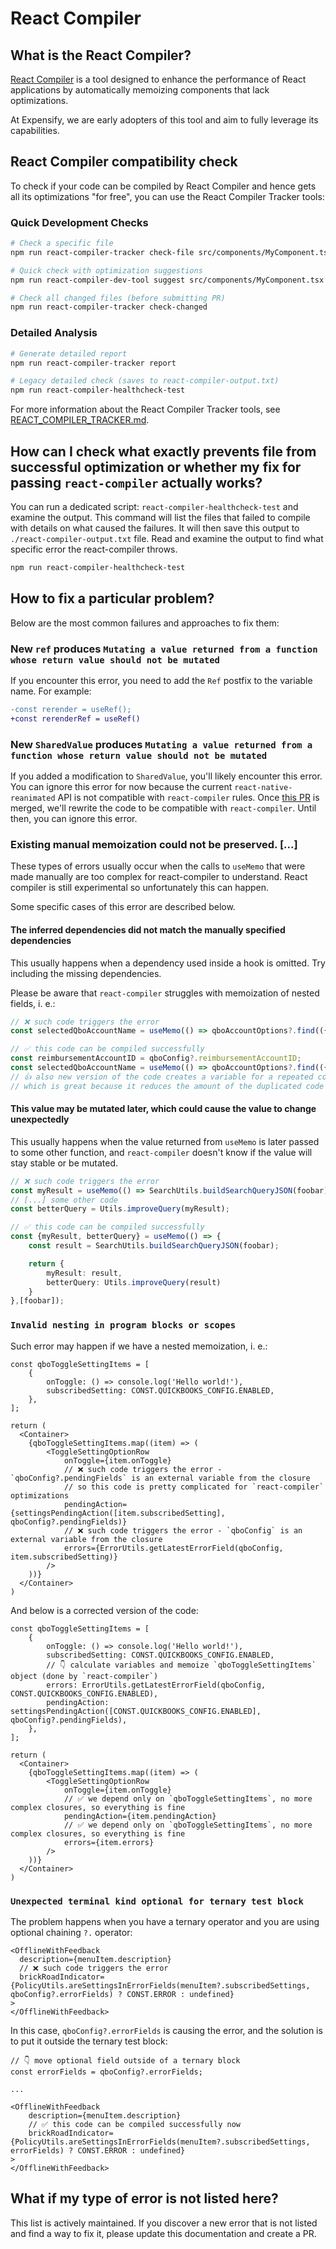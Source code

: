 # React Compiler

## What is the React Compiler?

[React Compiler](https://react.dev/learn/react-compiler) is a tool designed to enhance the performance of React applications by automatically memoizing components that lack optimizations.

At Expensify, we are early adopters of this tool and aim to fully leverage its capabilities.

## React Compiler compatibility check

To check if your code can be compiled by React Compiler and hence gets all its optimizations "for free", you can use the React Compiler Tracker tools:

### Quick Development Checks

```bash
# Check a specific file
npm run react-compiler-tracker check-file src/components/MyComponent.tsx

# Quick check with optimization suggestions
npm run react-compiler-dev-tool suggest src/components/MyComponent.tsx

# Check all changed files (before submitting PR)
npm run react-compiler-tracker check-changed
```

### Detailed Analysis

```bash
# Generate detailed report
npm run react-compiler-tracker report

# Legacy detailed check (saves to react-compiler-output.txt)
npm run react-compiler-healthcheck-test
```

For more information about the React Compiler Tracker tools, see [REACT_COMPILER_TRACKER.md](./REACT_COMPILER_TRACKER.md).

## How can I check what exactly prevents file from successful optimization or whether my fix for passing `react-compiler` actually works?

You can run a dedicated script: `react-compiler-healthcheck-test` and examine the output. This command will list the files that failed to compile with details on what caused the failures. It will then save this output to `./react-compiler-output.txt` file. Read and examine the output to find what specific error the react-compiler throws.

```bash
npm run react-compiler-healthcheck-test
```

## How to fix a particular problem?

Below are the most common failures and approaches to fix them:

### New `ref` produces `Mutating a value returned from a function whose return value should not be mutated`

If you encounter this error, you need to add the `Ref` postfix to the variable name. For example:

```diff
-const rerender = useRef();
+const rerenderRef = useRef()
```

### New `SharedValue` produces `Mutating a value returned from a function whose return value should not be mutated`

If you added a modification to `SharedValue`, you'll likely encounter this error. You can ignore this error for now because the current `react-native-reanimated` API is not compatible with `react-compiler` rules. Once [this PR](https://github.com/software-mansion/react-native-reanimated/pull/6312) is merged, we'll rewrite the code to be compatible with `react-compiler`. Until then, you can ignore this error.

### Existing manual memoization could not be preserved. [...]

These types of errors usually occur when the calls to `useMemo` that were made manually are too complex for react-compiler to understand. React compiler is still experimental so unfortunately this can happen.

Some specific cases of this error are described below.

#### The inferred dependencies did not match the manually specified dependencies

This usually happens when a dependency used inside a hook is omitted. Try including the missing dependencies.

Please be aware that `react-compiler` struggles with memoization of nested fields, i. e.:

```ts
// ❌ such code triggers the error
const selectedQboAccountName = useMemo(() => qboAccountOptions?.find(({id}) => id === qboConfig?.reimbursementAccountID)?.name, [qboAccountOptions, qboConfig?.reimbursementAccountID]);

// ✅ this code can be compiled successfully
const reimbursementAccountID = qboConfig?.reimbursementAccountID;
const selectedQboAccountName = useMemo(() => qboAccountOptions?.find(({id}) => id === reimbursementAccountID)?.name, [qboAccountOptions, reimbursementAccountID]);
// 👍 also new version of the code creates a variable for a repeated code
// which is great because it reduces the amount of the duplicated code
```

#### This value may be mutated later, which could cause the value to change unexpectedly

This usually happens when the value returned from `useMemo` is later passed to some other function, and `react-compiler` doesn't know if the value will stay stable or be mutated.

```ts
// ❌ such code triggers the error
const myResult = useMemo(() => SearchUtils.buildSearchQueryJSON(foobar), [foobar]);
// [...] some other code
const betterQuery = Utils.improveQuery(myResult);

// ✅ this code can be compiled successfully
const {myResult, betterQuery} = useMemo(() => {
    const result = SearchUtils.buildSearchQueryJSON(foobar);

    return {
        myResult: result,
        betterQuery: Utils.improveQuery(result)
    }
},[foobar]);
```

### `Invalid nesting in program blocks or scopes`

Such error may happen if we have a nested memoization, i. e.:

```tsx
const qboToggleSettingItems = [
    {
        onToggle: () => console.log('Hello world!'),
        subscribedSetting: CONST.QUICKBOOKS_CONFIG.ENABLED,
    },
];

return (
  <Container>
    {qboToggleSettingItems.map((item) => (
        <ToggleSettingOptionRow
            onToggle={item.onToggle}
            // ❌ such code triggers the error - `qboConfig?.pendingFields` is an external variable from the closure
            // so this code is pretty complicated for `react-compiler` optimizations
            pendingAction={settingsPendingAction([item.subscribedSetting], qboConfig?.pendingFields)}
            // ❌ such code triggers the error - `qboConfig` is an external variable from the closure
            errors={ErrorUtils.getLatestErrorField(qboConfig, item.subscribedSetting)}
        />
    ))}
  </Container>
)
```

And below is a corrected version of the code:

```tsx
const qboToggleSettingItems = [
    {
        onToggle: () => console.log('Hello world!'),
        subscribedSetting: CONST.QUICKBOOKS_CONFIG.ENABLED,
        // 👇 calculate variables and memoize `qboToggleSettingItems` object (done by `react-compiler`)
        errors: ErrorUtils.getLatestErrorField(qboConfig, CONST.QUICKBOOKS_CONFIG.ENABLED),
        pendingAction: settingsPendingAction([CONST.QUICKBOOKS_CONFIG.ENABLED], qboConfig?.pendingFields),
    },
];

return (
  <Container>
    {qboToggleSettingItems.map((item) => (
        <ToggleSettingOptionRow
            onToggle={item.onToggle}
            // ✅ we depend only on `qboToggleSettingItems`, no more complex closures, so everything is fine
            pendingAction={item.pendingAction}
            // ✅ we depend only on `qboToggleSettingItems`, no more complex closures, so everything is fine
            errors={item.errors}
        />
    ))}
  </Container>
)
```

### `Unexpected terminal kind optional for ternary test block`

The problem happens when you have a ternary operator and you are using optional chaining `?.` operator:

```tsx
<OfflineWithFeedback
  description={menuItem.description}
  // ❌ such code triggers the error
  brickRoadIndicator={PolicyUtils.areSettingsInErrorFields(menuItem?.subscribedSettings, qboConfig?.errorFields) ? CONST.ERROR : undefined}
>
</OfflineWithFeedback>
```

In this case, `qboConfig?.errorFields` is causing the error, and the solution is to put it outside the ternary test block:

```tsx
// 👇 move optional field outside of a ternary block
const errorFields = qboConfig?.errorFields;

...

<OfflineWithFeedback
    description={menuItem.description}
    // ✅ this code can be compiled successfully now
    brickRoadIndicator={PolicyUtils.areSettingsInErrorFields(menuItem?.subscribedSettings, errorFields) ? CONST.ERROR : undefined}
>
</OfflineWithFeedback>
```

## What if my type of error is not listed here?

This list is actively maintained. If you discover a new error that is not listed and find a way to fix it, please update this documentation and create a PR.
